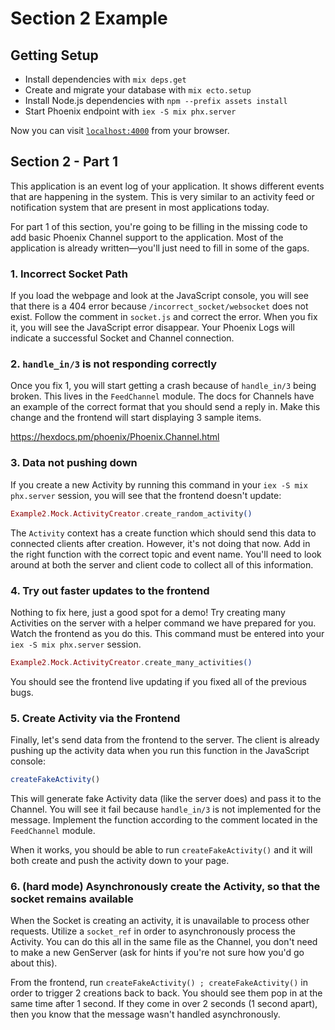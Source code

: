# Section 2 Example

## Getting Setup

  * Install dependencies with `mix deps.get`
  * Create and migrate your database with `mix ecto.setup`
  * Install Node.js dependencies with `npm --prefix assets install`
  * Start Phoenix endpoint with `iex -S mix phx.server`

Now you can visit [`localhost:4000`](http://localhost:4000) from your browser.

## Section 2 - Part 1

This application is an event log of your application. It shows different events that are happening in
the system. This is very similar to an activity feed or notification system that are present in most
applications today.

For part 1 of this section, you're going to be filling in the missing code to add basic Phoenix Channel
support to the application. Most of the application is already written—you'll just need to fill in some
of the gaps.

### 1. Incorrect Socket Path

If you load the webpage and look at the JavaScript console, you will see that there is a 404 error because
`/incorrect_socket/websocket` does not exist. Follow the comment in `socket.js` and correct the error. When
you fix it, you will see the JavaScript error disappear. Your Phoenix Logs will indicate a successful Socket
and Channel connection.

### 2. `handle_in/3` is not responding correctly

Once you fix 1, you will start getting a crash because of `handle_in/3` being broken. This lives in the
`FeedChannel` module. The docs for Channels have an example of the correct format that you should send
a reply in. Make this change and the frontend will start displaying 3 sample items.

https://hexdocs.pm/phoenix/Phoenix.Channel.html

### 3. Data not pushing down

If you create a new Activity by running this command in your `iex -S mix phx.server` session, you will see
that the frontend doesn't update:

```elixir
Example2.Mock.ActivityCreator.create_random_activity()
```

The `Activity` context has a create function which should send this data to connected clients after creation.
However, it's not doing that now. Add in the right function with the correct topic and event name. You'll need
to look around at both the server and client code to collect all of this information.

### 4. Try out faster updates to the frontend

Nothing to fix here, just a good spot for a demo! Try creating many Activities on the server with a helper command
we have prepared for you. Watch the frontend as you do this. This command must be entered into
your `iex -S mix phx.server` session.

```elixir
Example2.Mock.ActivityCreator.create_many_activities()
```

You should see the frontend live updating if you fixed all of the previous bugs.

### 5. Create Activity via the Frontend

Finally, let's send data from the frontend to the server. The client is already pushing up the activity data
when you run this function in the JavaScript console:

```javascript
createFakeActivity()
```

This will generate fake Activity data (like the server does) and pass it to the Channel. You will see it fail
because `handle_in/3` is not implemented for the message. Implement the function according to the comment
located in the `FeedChannel` module.

When it works, you should be able to run `createFakeActivity()` and it will both create and push the activity
down to your page.

### 6. (hard mode) Asynchronously create the Activity, so that the socket remains available

When the Socket is creating an activity, it is unavailable to process other requests. Utilize a `socket_ref` in
order to asynchronously process the Activity. You can do this all in the same file as the Channel, you don't need
to make a new GenServer (ask for hints if you're not sure how you'd go about this).

From the frontend, run `createFakeActivity() ; createFakeActivity()` in order to trigger 2 creations back to
back. You should see them pop in at the same time after 1 second. If they come in over 2 seconds (1 second apart),
then you know that the message wasn't handled asynchronously.
